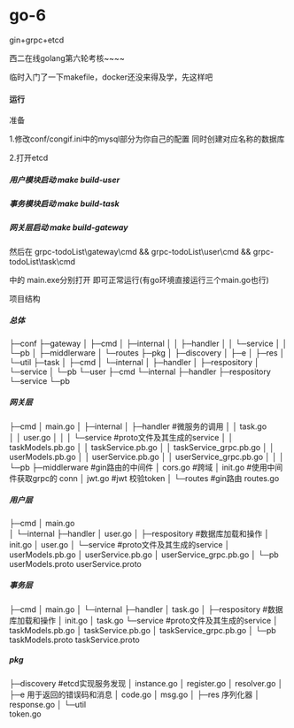 # go-6

gin+grpc+etcd

西二在线golang第六轮考核~~~~

临时入门了一下makefile，docker还没来得及学，先这样吧

#### 运行

准备 

1.修改conf/congif.ini中的mysql部分为你自己的配置 同时创建对应名称的数据库

2.打开etcd

##### 用户模块启动 make build-user

##### 事务模块启动 make build-task

##### 网关层启动  make build-gateway 

然后在 grpc-todoList\gateway\cmd && grpc-todoList\user\cmd && grpc-todoList\task\cmd

中的 main.exe分别打开 即可正常运行(有go环境直接运行三个main.go也行)

项目结构

##### 总体

├─conf
├─gateway
│  ├─cmd
│  ├─internal
│  │  ├─handler
│  │  └─service
│  │      └─pb
│  ├─middlerware
│  └─routes
├─pkg
│  ├─discovery
│  ├─e
│  ├─res
│  └─util
├─task
│  ├─cmd
│  └─internal
│      ├─handler
│      ├─respository
│      └─service
│          └─pb
└─user
    ├─cmd
    └─internal
        ├─handler
        ├─respository
        └─service
            └─pb

##### 网关层

├─cmd
│      main.go
│
├─internal
│  ├─handler   #微服务的调用
│  │      task.go  
│  │      user.go
│  │
│  └─service   #proto文件及其生成的service
│      │  taskModels.pb.go
│      │  taskService.pb.go
│      │  taskService_grpc.pb.go
│      │  userModels.pb.go
│      │  userService.pb.go
│      │  userService_grpc.pb.go
│      │
│      └─pb
├─middlerware #gin路由的中间件
│      cors.go  #跨域
│      init.go  #使用中间件获取grpc的 conn
│      jwt.go  #jwt 校验token
│
└─routes   #gin路由
        routes.go

##### 用户层

├─cmd
│      main.go  
│
└─internal
    ├─handler
    │      user.go
    │
    ├─respository  #数据库加载和操作
    │      init.go
    │      user.go
    │
    └─service   #proto文件及其生成的service
        │  userModels.pb.go
        │  userService.pb.go
        │  userService_grpc.pb.go
        │
        └─pb
                userModels.proto
                userService.proto

##### 事务层

├─cmd
│      main.go
│
└─internal
    ├─handler
    │      task.go
    │
    ├─respository #数据库加载和操作
    │      init.go
    │      task.go
    └─service  #proto文件及其生成的service
        │  taskModels.pb.go
        │  taskService.pb.go
        │  taskService_grpc.pb.go
        │
        └─pb
                taskModels.proto
                taskService.proto

##### pkg

├─discovery  #etcd实现服务发现
│      instance.go
│      register.go
│      resolver.go
│
├─e 用于返回的错误码和消息
│      code.go
│      msg.go
│
├─res  序列化器
│      response.go
│
└─util  
        token.go